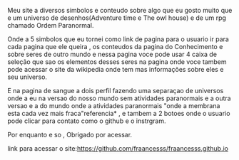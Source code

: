 Meu site a diversos simbolos e conteudo sobre algo que eu gosto muito que e um universo de desenhos(Adventure time e The owl house) e de um  rpg chamado Ordem Paranormal. 

Onde a 5 simbolos que eu tornei como link de pagina  para o usuario ir para cada pagina que ele queira , os conteudos da pagina do Conhecimento e sobre seres de outro mundo  e nessa pagina voce pode usar 4 caixa de seleção que sao os elementos desses seres na pagina onde voce tambem pode acessar o site da wikipedia onde tem mas informações sobre eles e seu universo.

E  na pagina de sangue a dois perfil fazendo uma separaçao de universos onde a eu na versao do nosso mundo sem atividades paranormais e a outra  versao e a do mundo onde a atividades paranormais "onde a membrana esta cada vez mais fraca"referencia* , e tambem a 2 botoes onde o usuario pode clicar para contato como o github e o instrgram.

 Por enquanto e so , Obrigado por acessar.

 link para acessar o site:https://github.com/fraancesss/fraancesss.github.io